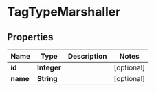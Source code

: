 
# TagTypeMarshaller

## Properties
Name | Type | Description | Notes
------------ | ------------- | ------------- | -------------
**id** | **Integer** |  |  [optional]
**name** | **String** |  |  [optional]



